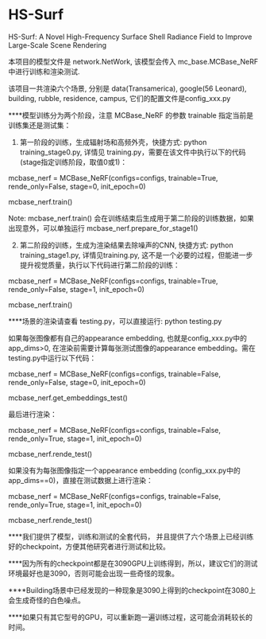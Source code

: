 # HS-Surf
HS-Surf: A Novel High-Frequency Surface Shell Radiance Field to Improve Large-Scale Scene Rendering

本项目的模型文件是 network.NetWork, 该模型会传入 mc_base.MCBase_NeRF 中进行训练和渲染测试.

该项目一共渲染六个场景, 分别是 data(Transamerica), google(56 Leonard), building, rubble, residence, campus, 它们的配置文件是config_xxx.py

****模型训练分为两个阶段，注意 MCBase_NeRF 的参数 trainable 指定当前是训练集还是测试集：

1. 第一阶段的训练，生成辐射场和高频外壳，快捷方式: python training_stage0.py, 详情见 training.py，需要在该文件中执行以下的代码(stage指定训练阶段，取值0或1)：

mcbase_nerf = MCBase_NeRF(configs=configs, trainable=True, rende_only=False, stage=0, init_epoch=0)

mcbase_nerf.train()

Note: mcbase_nerf.train() 会在训练结束后生成用于第二阶段的训练数据，如果出现意外，可以单独运行 mcbase_nerf.prepare_for_stage1()


2. 第二阶段的训练，生成为渲染结果去除噪声的CNN, 快捷方式: python training_stage1.py, 详情见training.py, 这不是一个必要的过程，但能进一步提升视觉质量，执行以下代码进行第二阶段的训练：

mcbase_nerf = MCBase_NeRF(configs=configs, trainable=True, rende_only=False, stage=1, init_epoch=0)

mcbase_nerf.train()


****场景的渲染请查看 testing.py，可以直接运行: python testing.py

如果每张图像都有自己的appearance embedding, 也就是config_xxx.py中的app_dims>0, 在渲染前需要计算每张测试图像的appearance embedding。需在testing.py中运行以下代码：

mcbase_nerf = MCBase_NeRF(configs=configs, trainable=False, rende_only=False, stage=0, init_epoch=0)

mcbase_nerf.get_embeddings_test()

最后进行渲染：

mcbase_nerf = MCBase_NeRF(configs=configs, trainable=False, rende_only=True, stage=1, init_epoch=0)

mcbase_nerf.rende_test()

如果没有为每张图像指定一个appearance embedding (config_xxx.py中的app_dims==0)，直接在测试数据上进行渲染：

mcbase_nerf = MCBase_NeRF(configs=configs, trainable=False, rende_only=True, stage=1, init_epoch=0)

mcbase_nerf.rende_test()


****我们提供了模型，训练和测试的全套代码， 并且提供了六个场景上已经训练好的checkpoint，方便其他研究者进行测试和比较。

****因为所有的checkpoint都是在3090GPU上训练得到，所以，建议它们的测试环境最好也是3090，否则可能会出现一些奇怪的现象。

****Building场景中已经发现的一种现象是3090上得到的checkpoint在3080上会生成奇怪的白色噪点。

****如果只有其它型号的GPU，可以重新跑一遍训练过程，这可能会消耗较长的时间。
